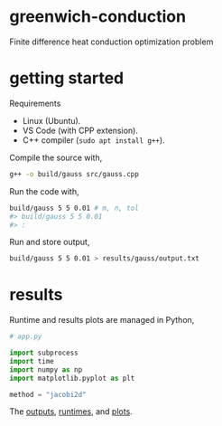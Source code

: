# greenwich-conduction

Finite difference heat conduction optimization problem

# getting started

Requirements

-   Linux (Ubuntu).
-   VS Code (with CPP extension).
-   C++ compiler (`sudo apt install g++`).

Compile the source with,

```sh
g++ -o build/gauss src/gauss.cpp
```

Run the code with,

```sh
build/gauss 5 5 0.01 # m, n, tol
#> build/gauss 5 5 0.01
#> :
```

Run and store output,

```sh
build/gauss 5 5 0.01 > results/gauss/output.txt
```

# results

Runtime and results plots are managed in Python,

```py
# app.py

import subprocess
import time
import numpy as np
import matplotlib.pyplot as plt

method = "jacobi2d"

```

The [outputs](results/gauss/output.txt), [runtimes](results/gauss/execution_time.txt), and [plots](results/plots/).